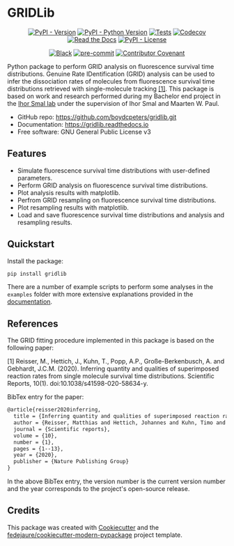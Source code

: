 
# GRIDLib

<div align="center">

[![PyPI - Version](https://img.shields.io/pypi/v/gridlib.svg)](https://pypi.python.org/pypi/gridlib)
[![PyPI - Python Version](https://img.shields.io/pypi/pyversions/gridlib.svg)](https://pypi.python.org/pypi/gridlib)
[![Tests](https://github.com/boydcpeters/gridlib/workflows/tests/badge.svg)](https://github.com/boydcpeters/gridlib/actions?workflow=tests)
[![Codecov](https://codecov.io/gh/boydcpeters/gridlib/branch/main/graph/badge.svg)](https://codecov.io/gh/boydcpeters/gridlib)
[![Read the Docs](https://readthedocs.org/projects/gridlib/badge/)](https://gridlib.readthedocs.io/)
[![PyPI - License](https://img.shields.io/pypi/l/gridlib.svg)](https://pypi.python.org/pypi/gridlib)

[![Black](https://img.shields.io/badge/code%20style-black-000000.svg)](https://github.com/psf/black)
[![pre-commit](https://img.shields.io/badge/pre--commit-enabled-brightgreen?logo=pre-commit&logoColor=white)](https://github.com/pre-commit/pre-commit)
[![Contributor Covenant](https://img.shields.io/badge/Contributor%20Covenant-2.0-4baaaa.svg)](https://www.contributor-covenant.org/version/2/0/code_of_conduct/)

</div>

Python package to perform GRID analysis on fluorescence survival time distributions. Genuine Rate IDentification (GRID) analysis can be used to infer the dissociation rates of molecules from fluorescence survival time distributions retrieved with single-molecule tracking [[1]](#1). This package is based on work and research performed during my Bachelor end project in the [Ihor Smal lab](https://smal.ws) under the supervision of Ihor Smal and Maarten W. Paul.

* GitHub repo: <https://github.com/boydcpeters/gridlib.git>
* Documentation: <https://gridlib.readthedocs.io>
* Free software: GNU General Public License v3

## Features

* Simulate fluorescence survival time distributions with user-defined parameters.
* Perform GRID analysis on fluorescence survival time distributions.
* Plot analysis results with matplotlib.
* Perfrom GRID resampling on fluorescence survival time distributions.
* Plot resampling results with matplotlib.
* Load and save fluorescence survival time distributions and analysis and resampling results.

## Quickstart

Install the package:

```bash
pip install gridlib
```

There are a number of example scripts to perform some analyses in the `examples` folder with more
extensive explanations provided in the [documentation](https://gridlib.readthedocs.io/).

## References

The GRID fitting procedure implemented in this package is based on the following paper:

<a id="1">[1]</a>
Reisser, M., Hettich, J., Kuhn, T., Popp, A.P., Große-Berkenbusch, A. and Gebhardt, J.C.M. (2020). Inferring quantity and qualities of superimposed reaction rates from single molecule survival time distributions. Scientific Reports, 10(1). doi:10.1038/s41598-020-58634-y.

BibTex entry for the paper:

```latex
@article{reisser2020inferring,
  title = {Inferring quantity and qualities of superimposed reaction rates from single molecule survival time distributions},
  author = {Reisser, Matthias and Hettich, Johannes and Kuhn, Timo and Popp, Achim P and Gro{\ss}e-Berkenbusch, Andreas and Gebhardt, J Christof M},
  journal = {Scientific reports},
  volume = {10},
  number = {1},
  pages = {1--13},
  year = {2020},
  publisher = {Nature Publishing Group}
}
```

<!-- ## Citing GRIDLib

To cite this repository:

```latex
@article{gridlib2022github,
  title = {GRIDLib: Python package to perform GRID analysis on fluorescence survival time distributions.},
  author = {Boyd Peters},
  url = {https://github.com/boydcpeters/gridlib},
  version = {0.4.1},
  year={2022},
}
``` -->

In the above BibTex entry, the version number is the current version number and the year corresponds to the
project's open-source release.

## Credits

This package was created with [Cookiecutter][cookiecutter] and the [fedejaure/cookiecutter-modern-pypackage][cookiecutter-modern-pypackage] project template.

[cookiecutter]: https://github.com/cookiecutter/cookiecutter
[cookiecutter-modern-pypackage]: https://github.com/fedejaure/cookiecutter-modern-pypackage
